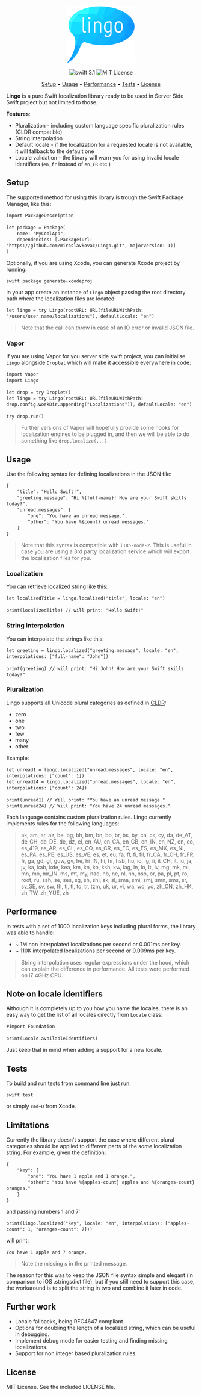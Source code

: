 <p align="center">
    <img src="lingo.png" alt="Lingo logo" />
</p>

<p align="center">
	<img src="https://img.shields.io/badge/swift-3.1-brightgreen.svg" alt="swift 3.1"/>
	<img src="http://img.shields.io/badge/license-MIT-brightgreen.svg" alt="MIT License"/>
</p>

<p align="center">
    <a href="#setup">Setup</a>
  • <a href="#usage">Usage</a>
  • <a href="#performance">Performance</a>
  • <a href="#tests">Tests</a>
  • <a href="#license">License</a>
</p>

**Lingo** is a pure Swift localization library ready to be used in Server Side Swift project but not limited to those. 

**Features**:

* Pluralization - including custom language specific pluralization rules (CLDR compatible)
* String interpolation
* Default locale - if the localization for a requested locale is not available, it will fallback to the default one
* Locale validation - the library will warn you for using invalid locale identifiers (`en_fr` instead of `en_FR` etc.)

## Setup

The supported method for using this library is trough the Swift Package Manager, like this:

```
import PackageDescription

let package = Package(
    name: "MyCoolApp",
    dependencies: [.Package(url: "https://github.com/miroslavkovac/Lingo.git", majorVersion: 1)]
)
```

Optionally, if you are using Xcode, you can generate Xcode project by running:

```
swift package generate-xcodeproj
```

In your app create an instance of `Lingo` object passing the root directory path where the localization files are located:

```
let lingo = try Lingo(rootURL: URL(fileURLWithPath: "/users/user.name/localizations"), defaultLocale: "en")
```
> Note that the call can throw in case of an IO error or invalid JSON file.

### Vapor

If you are using Vapor for you server side swift project, you can initialise `Lingo` alongside `Droplet` which will make it accessible everywhere in code:

```
import Vapor
import Lingo

let drop = try Droplet()
let lingo = try Lingo(rootURL: URL(fileURLWithPath: drop.config.workDir.appending("Localizations")), defaultLocale: "en")

try drop.run()
```

> Further versions of Vapor will hopefully provide some hooks for localization engines to be plugged in, and then we will be able to do something like `drop.localize(...)`.

## Usage

Use the following syntax for defining localizations in the JSON file:

```
{
	"title": "Hello Swift!",
	"greeting.message": "Hi %{full-name}! How are your Swift skills today?",
	"unread.messages": {
		"one": "You have an unread message.",
		"other": "You have %{count} unread messages."
	}
}
```

> Note that this syntax is compatible with `i18n-node-2`. This is useful in case you are using a 3rd party localization service which will export the localization files for you.

### Localization

You can retrieve localized string like this:

```
let localizedTitle = lingo.localized("title", locale: "en")

print(localizedTitle) // will print: "Hello Swift!"
```

### String interpolation

You can interpolate the strings like this:

```
let greeting = lingo.localized("greeting.message", locale: "en", interpolations: ["full-name": "John"])

print(greeting) // will print: "Hi John! How are your Swift skills today?"
```

### Pluralization

Lingo supports all Unicode plural categories as defined in [CLDR](http://cldr.unicode.org/index/cldr-spec/plural-rules):

* zero
* one
* two
* few
* many
* other

Example:

```
let unread1 = lingo.localized("unread.messages", locale: "en", interpolations: ["count": 1])
let unread24 = lingo.localized("unread.messages", locale: "en", interpolations: ["count": 24]) 

print(unread1) // Will print: "You have an unread message."
print(unread24) // Will print: "You have 24 unread messages."
```

Each language contains custom pluralization rules. Lingo currently implements rules for the following languages:
> ak, am, ar, az, be, bg, bh, bm, bn, bo, br, bs, by, ca, cs, cy, da, de\_AT, de\_CH, de\_DE, de, dz, el, en\_AU, en\_CA, en\_GB, en\_IN, en\_NZ, en, eo, es\_419, es\_AR, es\_CL, es\_CO, es\_CR, es\_EC, es\_ES, es\_MX, es\_NI, es\_PA, es\_PE, es\_US, es\_VE, es, et, eu, fa, ff, fi, fil, fr\_CA, fr\_CH, fr\_FR, fr, ga, gd, gl, guw, gv, he, hi\_IN, hi, hr, hsb, hu, id, ig, ii, it\_CH, it, iu, ja, jv, ka, kab, kde, kea, km, kn, ko, ksh, kw, lag, ln, lo, lt, lv, mg, mk, ml, mn, mo, mr\_IN, ms, mt, my, naq, nb, ne, nl, nn, nso, or, pa, pl, pt, ro, root, ru, sah, se, ses, sg, sh, shi, sk, sl, sma, smi, smj, smn, sms, sr, sv\_SE, sv, sw, th, ti, tl, to, tr, tzm, uk, ur, vi, wa, wo, yo, zh\_CN, zh\_HK, zh\_TW, zh\_YUE, zh

## Performance

In tests with a set of 1000 localization keys including plural forms, the library was able to handle:

* ~ 1M non interpolated localizations per second or 0.001ms per key.
* ~ 110K interpolated localizations per second or 0.009ms per key.

> String interpolation uses regular expressions under the hood, which can explain the difference in performance. All tests were performed on i7 4GHz CPU.

## Note on locale identifiers

Although it is completely up to you how you name the locales, there is an easy way to get the list of all locales directly from `Locale` class:

```
#import Foundation

print(Locale.availableIdentifiers)
```

Just keep that in mind when adding a support for a new locale.

## Tests

To build and run tests from command line just run:

```
swift test
```

or simply `cmd+U` from Xcode.

## Limitations

Currently the library doesn't support the case where different plural categories should be applied to different parts of the *same* localization string. For example, given the definition:

```
{
    "key": {
        "one": "You have 1 apple and 1 orange.",
        "other": "You have %{apples-count} apples and %{oranges-count} oranges."
    }
}
```

and passing numbers 1 and 7:

```
print(lingo.localized("key", locale: "en", interpolations: ["apples-count": 1, "oranges-count": 7]))

```

will print:

```
You have 1 apple and 7 orange.
```
> Note the missing *s* in the printed message.

The reason for this was to keep the JSON file syntax simple and elegant (in comparison to iOS .stringsdict file), but if you still need to support this case, the workaround is to split the string in two and combine it later in code.

## Further work

- Locale fallbacks, being RFC4647 compliant.
- Options for doubling the length of a localized string, which can be useful in debugging.
- Implement debug mode for easier testing and finding missing localizations.
- Support for non integer based pluralization rules

## License

MIT License. See the included LICENSE file.
